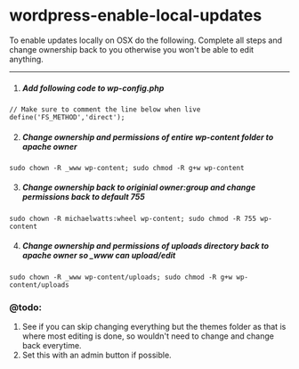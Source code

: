 wordpress-enable-local-updates
==============================

To enable updates locally on OSX do the following. Complete all steps and change ownership back to you otherwise you won't be able to edit anything.

----

1. ##### Add following code to wp-config.php

  ~~~
  // Make sure to comment the line below when live
  define('FS_METHOD','direct');
  ~~~


2. ##### Change ownership and permissions of entire wp-content folder to apache owner
  ~~~
  sudo chown -R _www wp-content; sudo chmod -R g+w wp-content
  ~~~

3. ##### Change ownership back to originial owner:group and change permissions back to default 755
  ~~~
  sudo chown -R michaelwatts:wheel wp-content; sudo chmod -R 755 wp-content
  ~~~

4. ##### Change ownership and permissions of uploads directory back to apache owner so _www can upload/edit
  ~~~
  sudo chown -R _www wp-content/uploads; sudo chmod -R g+w wp-content/uploads
  ~~~

### @todo:
1. See if you can skip changing everything but the themes folder as that is where most editing is done, so wouldn't need to change and change back everytime.
2. Set this with an admin button if possible.
